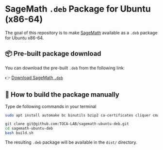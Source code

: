 # SageMath `.deb` Package for Ubuntu (x86-64)

The goal of this repository is to make [SageMath](https://www.sagemath.org/)
available as a `.deb` package  for Ubuntu x86-64.

## 📦 Pre-built package download

You can download the pre-built  `.deb` from the following link:

👉 [Download SageMath `.deb`](https://github.com/TOCA-LAB/sagemath-ubuntu-deb/releases/)

## 🔧 How to build the package manually

Type de following commands in your terminal

```bash
sudo apt install automake bc binutils bzip2 ca-certificates cliquer cmake curl ecl eclib-tools fflas-ffpack flintqs g++ gengetopt gfan gfortran git glpk-utils gmp-ecm lcalc libatomic-ops-dev libboost-dev libbraiding-dev libbz2-dev libcdd-dev libcdd-tools libcliquer-dev libcurl4-openssl-dev libec-dev libecm-dev libffi-dev libflint-dev libfreetype-dev libgc-dev libgd-dev libgf2x-dev libgiac-dev libgivaro-dev libglpk-dev libgmp-dev libgsl-dev libhomfly-dev libiml-dev liblfunction-dev liblrcalc-dev liblzma-dev libm4rie-dev libmpc-dev libmpfi-dev libmpfr-dev libncurses-dev libntl-dev libopenblas-dev libpari-dev libpcre3-dev libplanarity-dev libppl-dev libprimesieve-dev libpython3-dev libqhull-dev libreadline-dev librw-dev libsingular4-dev libsqlite3-dev libssl-dev libsuitesparse-dev libsymmetrica2-dev zlib1g-dev libzmq3-dev libzn-poly-dev m4 make nauty openssl palp pari-doc pari-elldata pari-galdata pari-galpol pari-gp2c pari-seadata patch perl pkg-config planarity ppl-dev python3-setuptools python3-venv r-base-dev r-cran-lattice singular sqlite3 sympow tachyon tar tox xcas xz-utils texlive-latex-extra texlive-xetex latexmk pandoc dvipng
```


```bash
git clone git@github.com:TOCA-LAB/sagemath-ubuntu-deb.git
cd sagemath-ubuntu-deb
bash build.sh
```

The resulting `.deb` package will be available in the `dist/` directory.

